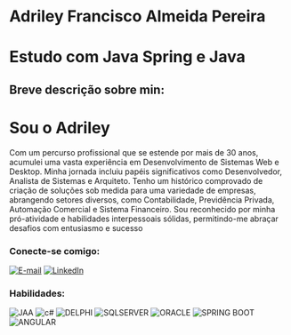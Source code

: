 <h1>     
   Adriley Francisco Almeida Pereira   
</a>
<h1>     
  Estudo com Java Spring e Java
</a>

<h2>Breve descrição sobre min:
</h2>
<h1> Sou o Adriley</h1><p>  
Com um percurso profissional que se estende por mais de 30 anos, acumulei uma vasta experiência em Desenvolvimento de Sistemas Web e Desktop. Minha jornada incluiu papéis significativos como Desenvolvedor, Analista de Sistemas e Arquiteto. Tenho um histórico comprovado de criação de soluções sob medida para uma variedade de empresas, abrangendo setores diversos, como Contabilidade, Previdência Privada, Automação Comercial e Sistema Financeiro. Sou reconhecido por minha pró-atividade e habilidades interpessoais sólidas, permitindo-me abraçar desafios com entusiasmo e sucesso



### Conecte-se comigo:
 
[![E-mail](https://img.shields.io/badge/-Email-000?style=for-the-badge&logo=microsoft-outlook&logoColor=E94D5F)](mailto:adrileyf@gmail.com)
[![LinkedIn](https://img.shields.io/badge/-LinkedIn-000?style=for-the-badge&logo=linkedin&logoColor=30A3DC)](https://www.linkedin.com/in/adriley-francisco-1bb06444/)


### Habilidades:
![JAA](https://img.shields.io/badge/JAVA-3670A0?style=for-the-badge&logo=java&logoColor=ffdd54)
![c#](https://img.shields.io/badge/C-%23FF9900.svg?style=for-the-badge&logo=.C&logoColor=30A3DC)
![DELPHI](https://img.shields.io/badge/delphi-%2300599C.svg?style=for-the-badge&logo=DELPHI%2B%2B&logoColor=white)
![SQLSERVER](https://img.shields.io/badge/sqlserver-%2300599C.svg?style=for-the-badge&logo=c%2B%2B&logoColor=white)
![ORACLE](https://img.shields.io/badge/ORACLE-%2300599C.svg?style=for-the-badge&logo=ORACLE%2B%2B&logoColor=white)
![SPRING BOOT](https://img.shields.io/badge/SPRINGBOOT-%2300599C.svg?style=for-the-badge&logo=SPRING%2B%2B&logoColor=white)
![ANGULAR](https://img.shields.io/badge/ANGULAR-%2300599C.svg?style=for-the-badge&logo=ANGULAR%2B%2B&logoColor=white)



 

